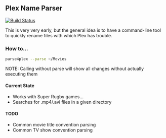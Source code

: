 ## Plex Name Parser ##
[![Build Status](https://travis-ci.org/egosapien/Parse4Plex.svg?branch=master)](https://travis-ci.org/egosapien/Parse4Plex)

This is very very early, but the general idea is to have a command-line tool to quickly rename files with which Plex has trouble.

### How to... ###
```bash
parse4plex --parse ~/Movies
```
NOTE: Calling without parse will show all changes without actually executing them

#### Current State ####
- Works with Super Rugby games...
- Searches for .mp4/.avi files in a given directory

#### TODO ####
- Common movie title convention parsing
- Common TV show convention parsing
